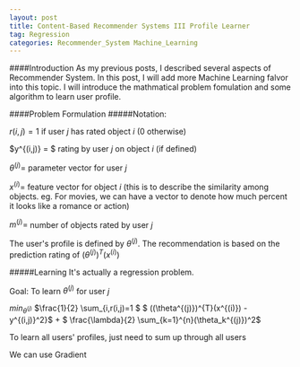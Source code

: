 ```yaml
---
layout: post
title: Content-Based Recommender Systems III Profile Learner
tag: Regression 
categories: Recommender_System Machine_Learning
---
```


####Introduction
As my previous posts, I described several aspects of Recommender System. In this post, I will add more Machine Learning falvor into this topic. I will introduce the mathmatical problem fomulation and some algorithm to learn user profile.

####Problem Formulation
#####Notation:

$r(i,j) = 1$ if user $j$ has rated object $i$ (0 otherwise)

$y^{(i,j)} = $ rating by user $j$ on object $i$ (if defined)

$\theta^{(j)} =$ parameter vector for user $j$ 

$x^{(i)} =$ feature vector for object $i$ (this is to describe the similarity among objects. eg. For movies, we can have a vector to denote how much percent it looks like a romance or action)

$m^{(j)} =$ number of objects rated by user $j$

The user's profile is defined by $\theta^{(j)}$. The recommendation is based on the prediction rating of $(\theta^{(j)})^{T} (x^{(i)})$

#####Learning
It's actually a regression problem.

Goal: To learn $\theta^{(j)}$ for user $j$

$min_{\theta^{(j)}}$ $\frac{1}{2} \sum_{i,r(i,j)=1 $ $ ((\theta^{(j)})^{T}(x^{(i)}) - y^{(i,j)}^2}$ $+$ $ \frac{\lambda}{2} \sum_{k=1}^{n}(\theta_k^{(j)})^2$

To learn all users' profiles, just need to sum up through all users

We can use Gradient 
